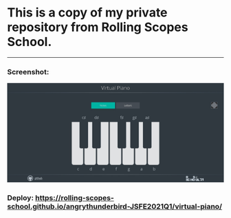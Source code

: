 # This is a copy of my private repository from Rolling Scopes School.
***
### Screenshot:
   ![](https://raw.githubusercontent.com/angrythunderbird/blackmesa/master/src/images/Nazarenko%20Albert%20-%20Virtual%20piano.jpg)
### Deploy: https://rolling-scopes-school.github.io/angrythunderbird-JSFE2021Q1/virtual-piano/
